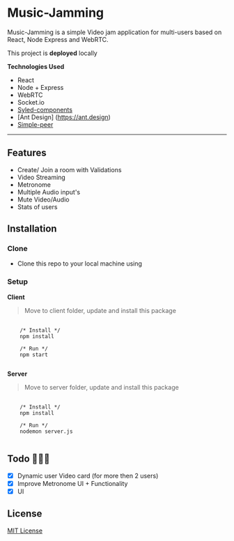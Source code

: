 # Music-Jamming

Music-Jamming is a simple Video jam application for multi-users based on React, Node Express and WebRTC.

This project is **deployed** locally

**Technologies Used**

- React
- Node + Express
- WebRTC
- Socket.io
- [Syled-components](https://styled-components.com/)
- [Ant Design] (https://ant.design)
- [Simple-peer](https://github.com/feross/simple-peer)


---

## Features

- Create/ Join a room with Validations
- Video Streaming
- Metronome
- Multiple Audio input's
- Mute Video/Audio
- Stats of users

## Installation
### Clone
- Clone this repo to your local machine using

### Setup
**Client**
> Move to client folder, update and install this package
<pre>
  <code>
    /* Install */
    npm install
    
    /* Run */
    npm start
  </code>
</pre>

**Server**
> Move to server folder, update and install this package
<pre>
  <code>
    /* Install */
    npm install
    
    /* Run */
    nodemon server.js
  </code>
</pre>

## Todo 🔨🔨🔨

- [x] Dynamic user Video card (for more then 2 users)
- [x] Improve Metronome UI + Functionality
- [x] UI

## License
[MIT License](./LICENSE)
